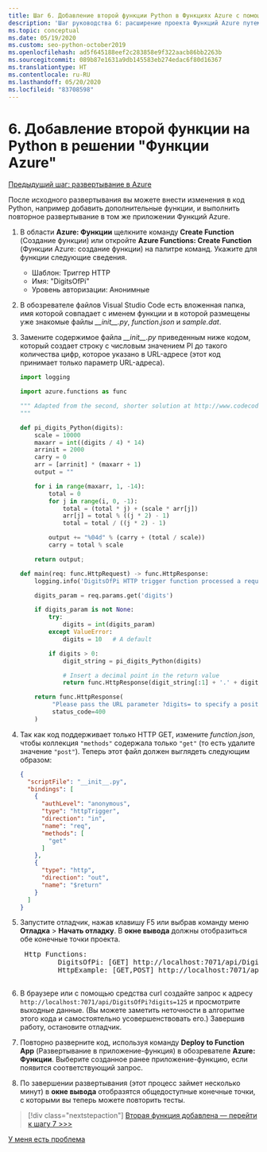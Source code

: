 ```yaml
---
title: Шаг 6. Добавление второй функции Python в Функциях Azure с помощью VS Code
description: 'Шаг руководства 6: расширение проекта Функций Azure путем добавления второй функции.'
ms.topic: conceptual
ms.date: 05/19/2020
ms.custom: seo-python-october2019
ms.openlocfilehash: ad5f645188eef2c283858e9f322aacb86bb2263b
ms.sourcegitcommit: 089b87e1631a9db145583eb274edac6f80d16367
ms.translationtype: HT
ms.contentlocale: ru-RU
ms.lasthandoff: 05/20/2020
ms.locfileid: "83708598"
---
```

# <a name="6-add-a-second-python-function-to-azure-functions"></a>6\. Добавление второй функции на Python в решении "Функции Azure"

[Предыдущий шаг: развертывание в Azure](tutorial-vs-code-serverless-python-05.md)

После исходного развертывания вы можете внести изменения в код Python, например добавить дополнительные функции, и выполнить повторное развертывание в том же приложении Функций Azure.

1. В области **Azure: Функции** щелкните команду **Create Function** (Создание функции) или откройте **Azure Functions: Create Function** (Функции Azure: создание функции) на палитре команд. Укажите для функции следующие сведения.

    - Шаблон: Триггер HTTP
    - Имя: "DigitsOfPi"
    - Уровень авторизации: Анонимные

1. В обозревателе файлов Visual Studio Code есть вложенная папка, имя которой совпадает с именем функции и в которой размещены уже знакомые файлы *\_\_init\_\_.py*, *function.json* и *sample.dat*.

1. Замените содержимое файла *\_\_init\_\_.py* приведенным ниже кодом, который создает строку с числовым значением PI до такого количества цифр, которое указано в URL-адресе (этот код принимает только параметр URL-адреса).

    ```python
    import logging

    import azure.functions as func

    """ Adapted from the second, shorter solution at http://www.codecodex.com/wiki/Calculate_digits_of_pi#Python
    """

    def pi_digits_Python(digits):
        scale = 10000
        maxarr = int((digits / 4) * 14)
        arrinit = 2000
        carry = 0
        arr = [arrinit] * (maxarr + 1)
        output = ""

        for i in range(maxarr, 1, -14):
            total = 0
            for j in range(i, 0, -1):
                total = (total * j) + (scale * arr[j])
                arr[j] = total % ((j * 2) - 1)
                total = total / ((j * 2) - 1)

            output += "%04d" % (carry + (total / scale))
            carry = total % scale

        return output;

    def main(req: func.HttpRequest) -> func.HttpResponse:
        logging.info('DigitsOfPi HTTP trigger function processed a request.')

        digits_param = req.params.get('digits')

        if digits_param is not None:
            try:
                digits = int(digits_param)
            except ValueError:
                digits = 10   # A default

            if digits > 0:
                digit_string = pi_digits_Python(digits)

                # Insert a decimal point in the return value
                return func.HttpResponse(digit_string[:1] + '.' + digit_string[1:])

        return func.HttpResponse(
             "Please pass the URL parameter ?digits= to specify a positive number of digits.",
             status_code=400
        )
    ```

1. Так как код поддерживает только HTTP GET, измените *function.json*, чтобы коллекция `"methods"` содержала только `"get"` (то есть удалите значение `"post"`). Теперь этот файл должен выглядеть следующим образом:

    ```json
    {
      "scriptFile": "__init__.py",
      "bindings": [
        {
          "authLevel": "anonymous",
          "type": "httpTrigger",
          "direction": "in",
          "name": "req",
          "methods": [
            "get"
          ]
        },
        {
          "type": "http",
          "direction": "out",
          "name": "$return"
        }
      ]
    }
    ```

1. Запустите отладчик, нажав клавишу F5 или выбрав команду меню **Отладка** > **Начать отладку**. В **окне вывода** должны отобразиться обе конечные точки проекта.

    <pre>
    Http Functions:
            DigitsOfPi: [GET] http://localhost:7071/api/DigitsOfPi
            HttpExample: [GET,POST] http://localhost:7071/api/HttpExample
    </pre>

1. В браузере или с помощью средства curl создайте запрос к адресу `http://localhost:7071/api/DigitsOfPi?digits=125` и просмотрите выходные данные. (Вы можете заметить неточности в алгоритме этого кода и самостоятельно усовершенствовать его.) Завершив работу, остановите отладчик.

1. Повторно разверните код, используя команду **Deploy to Function App** (Развертывание в приложение-функция) в обозревателе **Azure: Функции**. Выберите созданное ранее приложение-функцию, если появится соответствующий запрос.

1. По завершении развертывания (этот процесс займет несколько минут) в **окне вывода** отобразятся общедоступные конечные точки, с которыми вы теперь можете повторить тесты.

> [!div class="nextstepaction"]
> [Вторая функция добавлена — перейти к шагу 7 >>>](tutorial-vs-code-serverless-python-07.md)

[У меня есть проблема](https://www.research.net/r/PWZWZ52?tutorial=vscode-functions-python&step=06-second-function)
